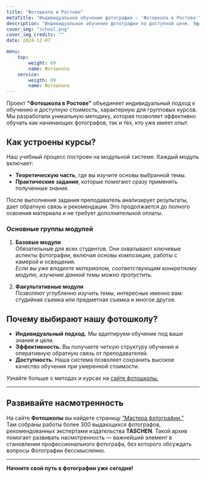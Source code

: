 ```yaml
---
title: "Фотошкола в Ростове"
metaTitle: "Индивидуальное обучение фотографии – 'Фотошкола в Ростове'"
description: "Индивидуальное обучение фотографии по доступной цене. Эффективные курсы для начинающих и профессионалов. Узнайте больше о методах и модулях обучения"
cover_img: "school.png"
cover_img_credits: ""
date: 2024-12-07

menu:
    top:
        weight: 69
        name: Фотошкола
    service:
        weigth: 69
        name: Фотошкола
---
```


Проект **"Фотошкола в Ростове"** объединяет индивидуальный подход к обучению и доступную стоимость, характерную для групповых курсов. Мы разработали уникальную методику, которая позволяет эффективно обучать как начинающих фотографов, так и тех, кто уже имеет опыт.

## Как устроены курсы?

Наш учебный процесс построен на модульной системе. Каждый модуль включает:

- **Теоретическую часть**, где вы изучите основы выбранной темы.
- **Практические задания**, которые помогают сразу применять полученные знания.

После выполнения задания преподаватель анализирует результаты, дает обратную связь и рекомендации. Это продолжается до полного освоения материала и не требует дополнительной оплаты.

### Основные группы модулей

1. **Базовые модули**  
   Обязательные для всех студентов. Они охватывают ключевые аспекты фотографии, включая основы композиции, работы с камерой и освещения.  
   *Если вы уже владеете материалом, соответствующим конкретному модулю, изучение данной темы можно пропустить.*

2. **Факультативные модули**  
   Позволяют углубленно изучить темы, интересные именно вам: студийная съемка или предметная съемка и многое другое.

## Почему выбирают нашу фотошколу?

- **Индивидуальный подход.** Мы адаптируем обучение под ваши знания и цели.
- **Эффективность.** Вы получаете четкую структуру обучения и оперативную обратную связь от преподавателей.
- **Доступность.** Наша система позволяет сохранить высокое качество обучения при умеренной стоимости.

Узнайте больше о методах и курсах на [сайте фотошколы.](https://school.gurfoto.ru)

---

## Развивайте насмотренность

На сайте **Фотошколы** вы найдете страницу [“Мастера фотографии.”](https://school.gurfoto.ru/invisibility/)  
Там собраны работы более 300 выдающихся фотографов, рекомендованных экспертами издательства **TASCHEN**. Такой архив помогает развивать насмотренность — важнейший элемент в становлении профессионального фотографа, без которого обсуждать вопросы Фотографии бессмысленно.

---

**Начните свой путь в фотографии уже сегодня!**
